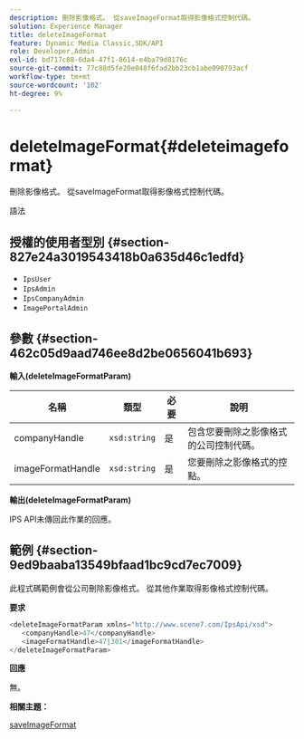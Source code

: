 ```yaml
---
description: 刪除影像格式。 從saveImageFormat取得影像格式控制代碼。
solution: Experience Manager
title: deleteImageFormat
feature: Dynamic Media Classic,SDK/API
role: Developer,Admin
exl-id: bd717c08-6da4-47f1-8614-e4ba79d8176c
source-git-commit: 77c88d5fe20e048f6fad2bb23cb1abe090793acf
workflow-type: tm+mt
source-wordcount: '102'
ht-degree: 9%

---
```


# deleteImageFormat{#deleteimageformat}

刪除影像格式。 從saveImageFormat取得影像格式控制代碼。

語法

## 授權的使用者型別 {#section-827e24a3019543418b0a635d46c1edfd}

* `IpsUser`
* `IpsAdmin`
* `IpsCompanyAdmin`
* `ImagePortalAdmin`

## 參數 {#section-462c05d9aad746ee8d2be0656041b693}

**輸入(deleteImageFormatParam)**

| 名稱 | 類型 | 必要 | 說明 |
|---|---|---|---|
| companyHandle | `xsd:string` | 是 | 包含您要刪除之影像格式的公司控制代碼。 |
| imageFormatHandle | `xsd:string` | 是 | 您要刪除之影像格式的控點。 |

**輸出(deleteImageFormatParam)**

IPS API未傳回此作業的回應。

## 範例 {#section-9ed9baaba13549bfaad1bc9cd7ec7009}

此程式碼範例會從公司刪除影像格式。 從其他作業取得影像格式控制代碼。

**要求**

```java
<deleteImageFormatParam xmlns="http://www.scene7.com/IpsApi/xsd">
   <companyHandle>47</companyHandle>
   <imageFormatHandle>47|301</imageFormatHandle>
</deleteImageFormatParam>
```

**回應**

無。

**相關主題：**

[saveImageFormat](../../../operations/c-operations-intro/c-methods/r-save-image-format.md#reference-d15c27f533ef41e38b54a539a304bd1d)
